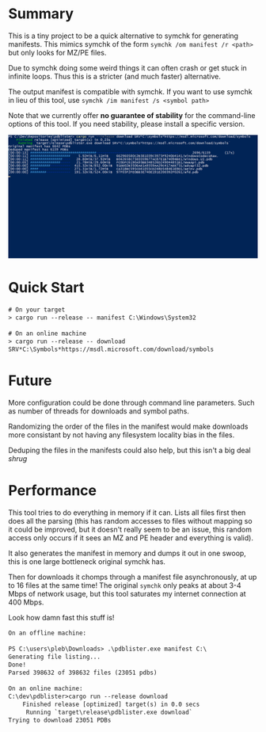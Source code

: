 # Summary

This is a tiny project to be a quick alternative to symchk for generating
manifests. This mimics symchk of the form `symchk /om manifest /r <path>`
but only looks for MZ/PE files.

Due to symchk doing some weird things it can often crash or get stuck in
infinite loops. Thus this is a stricter (and much faster) alternative.

The output manifest is compatible with symchk. If you want to use symchk
in lieu of this tool, use `symchk /im manifest /s <symbol path>`

Note that we currently offer **no guarantee of stability** for the
command-line options of this tool. If you need stability, please install a
specific version.

![](docs/images/download.gif)

# Quick Start

```
# On your target
> cargo run --release -- manifest C:\Windows\System32

# On an online machine
> cargo run --release -- download SRV*C:\Symbols*https://msdl.microsoft.com/download/symbols
```

# Future

More configuration could be done through command line parameters. Such as
number of threads for downloads and symbol paths.

Randomizing the order of the files in the manifest would make downloads more
consistant by not having any filesystem locality bias in the files.

Deduping the files in the manifests could also help, but this isn't a big
deal *shrug*

# Performance

This tool tries to do everything in memory if it can. Lists all files first
then does all the parsing (this has random accesses to files without mapping so
it could be improved, but it doesn't really seem to be an issue, this random
access only occurs if it sees an MZ and PE header and everything is valid).

It also generates the manifest in memory and dumps it out in one swoop, this is
one large bottleneck original symchk has.

Then for downloads it chomps through a manifest file asynchronously, at up to
16 files at the same time! The original `symchk` only peaks at about 3-4 Mbps
of network usage, but this tool saturates my internet connection at
400 Mbps.

Look how damn fast this stuff is!

```
On an offline machine:

PS C:\users\pleb\Downloads> .\pdblister.exe manifest C:\
Generating file listing...
Done!
Parsed 398632 of 398632 files (23051 pdbs)

On an online machine:
C:\dev\pdblister>cargo run --release download
    Finished release [optimized] target(s) in 0.0 secs
     Running `target\release\pdblister.exe download`
Trying to download 23051 PDBs
```

